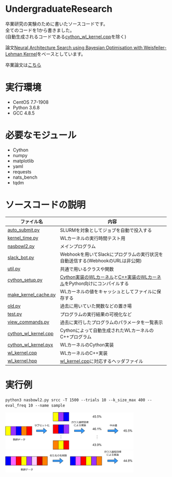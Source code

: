 # UndergraduateResearch
卒業研究の実験のために書いたソースコードです。<br>
全てのコードを1から書きました。<br>
(自動生成されるコードである[cython_wl_kernel.cpp](cython_wl_kernel.cpp)を除く)

論文[Neural Architecture Search using Bayesian Optimisation with Weisfeiler-Lehman Kernel](https://arxiv.org/abs/2006.07556v1)をベースとしています。

卒業論文は[こちら](https://drive.google.com/file/d/1C9roMHSPTDO5KhsnYaoSr7gMs4ZYpqzj/view)

# 実行環境
- CentOS 7.7-1908
- Python 3.6.8
- GCC 4.8.5

# 必要なモジュール
- Cython
- numpy 
- matplotlib
- yaml
- requests
- nats_bench
- tqdm

# ソースコードの説明
|ファイル名|内容|
|-|-|
|[auto_submit.py](auto_submit.py)|SLURMを対象としてジョブを自動で投入する|
|[kernel_time.py](kernel_time.py)|WLカーネルの実行時間テスト用|
|[nasbowl2.py](nasbowl2.py)|メインプログラム|
|[slack_bot.py](slack_bot.py)|Webhookを用いてSlackにプログラムの実行状況を自動送信する(WebhookのURLは非公開)|
|[util.py](util.py)|共通で用いるクラスや関数|
|[cython_setup.py](cython_setup.py)|[Cython実装のWLカーネル](cython_wl_kernel.pyx)と[C++実装のWLカーネル](wl_kernel.cpp)をPython向けにコンパイルする|
|[make_kernel_cache.py](make_kernel_cache.py)|WLカーネルの値をキャッシュとしてファイルに保存する|
|[old.py](old.py)|過去に用いていた関数などの置き場|
|[test.py](test.py)|プログラムの実行結果の可視化など|
|[view_commands.py](view_commands.py)|過去に実行したプログラムのパラメータを一覧表示|
|[cython_wl_kernel.cpp](cython_wl_kernel.cpp)|Cythonによって自動生成されたWLカーネルのC++プログラム|
|[cython_wl_kernel.pyx](cython_wl_kernel.pyx)|WLカーネルのCython実装|
|[wl_kernel.cpp](wl_kernel.cpp)|WLカーネルのC++実装|
|[wl_kernel.hpp](wl_kernel.hpp)|[wl_kernel.cpp](wl_kernel.cpp)に対応するヘッダファイル|

# 実行例
`python3 nasbowl2.py srcc -T 1500 --trials 10 --k_size_max 400 --eval_freq 10 --name sample`

<img src="image/proposed-bagging.png" width=400>
<img src="image/proposed-similarity.png" width=400>